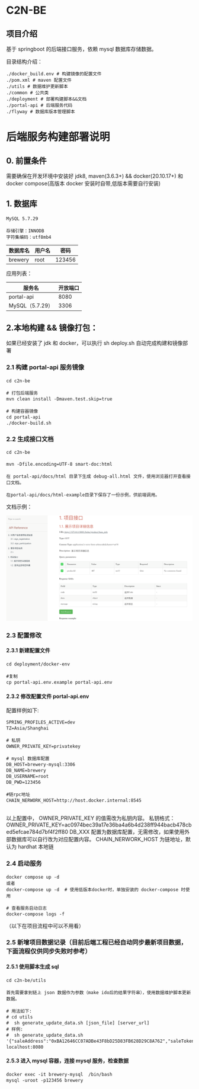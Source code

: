 # C2N-BE

## 项目介绍

基于 springboot 的后端接口服务，依赖 mysql 数据库存储数据。

目录结构介绍：

    ./docker_build.env # 构建镜像的配置文件
    ./pom.xml # maven 配置文件
    ./utils # 数据维护更新脚本
    ./common # 公共类
    ./deployment # 部署构建脚本&&文档
    ./portal-api # 后端服务代码
    ./flyway # 数据库版本管理脚本

# 后端服务构建部署说明

## 0. 前置条件

需要确保在开发环境中安装好 jdk8, maven(3.6.3+) && docker(20.10.17+) 和 docker compose(高版本 docker 安装时自带,低版本需要自行安装)

## 1. 数据库

    MySQL 5.7.29

    存储引擎：INNODB
    字符集编码：utf8mb4

| 数据库名 | 用户名 | 密码   |
| -------- | ------ | ------ |
| brewery  | root   | 123456 |

应用列表：

| 服务名          | 开放端口 |
| --------------- | -------- |
| portal-api      | 8080     |
| MySQL（5.7.29） | 3306     |

## 2.本地构建 && 镜像打包：

如果已经安装了 jdk 和 docker，可以执行 sh deploy.sh 自动完成构建和镜像部署

### 2.1 构建 portal-api 服务镜像

    cd c2n-be

    # 打包后端服务
    mvn clean install -Dmaven.test.skip=true

    # 构建容器镜像
    cd portal-api
    ./docker-build.sh

### 2.2 生成接口文档

    cd c2n-be

    mvn -Dfile.encoding=UTF-8 smart-doc:html

    在 portal-api/docs/html 目录下生成 debug-all.html 文件，使用浏览器打开查看接口文档。

    在portal-api/docs/html-example目录下保存了一份示例，供前端调用。

文档示例：

![smart-doc-1.png](smart-doc-1.png)

### 2.3 配置修改

#### 2.3.1 新建配置文件

    cd deployment/docker-env

    #复制
    cp portal-api.env.example portal-api.env

#### 2.3.2 修改配置文件 portal-api.env

配置样例如下:

```shell
SPRING_PROFILES_ACTIVE=dev
TZ=Asia/Shanghai

# 私钥
OWNER_PRIVATE_KEY=privatekey

# mysql 数据库配置
DB_HOST=brewery-mysql:3306
DB_NAME=brewery
DB_USERNAME=root
DB_PWD=123456

#链rpc地址
CHAIN_NERWORK_HOST=http://host.docker.internal:8545


```

以上配置中，
OWNER_PRIVATE_KEY 的值需改为私钥内容。
私钥格式：OWNER_PRIVATE_KEY=ac0974bec39a17e36ba4a6b4d238ff944bacb478cbed5efcae784d7bf4f2ff80
DB_XXX 配置为数据库配置，无需修改，如果使用外部数据库可以自行改为对应配置内容。
CHAIN_NERWORK_HOST 为链地址，默认为 hardhat 本地链

### 2.4 启动服务

    docker compose up -d
    或者
    docker-compose up -d  # 使用低版本docker时，单独安装的 docker-compose 时使用

    # 查看服务启动日志
    docker-compose logs -f

（以下在项目流程中可以不用看）

### 2.5 新增项目数据记录（目前后端工程已经自动同步最新项目数据，下面流程仅供同步失败时参考）

#### 2.5.1 使用脚本生成 sql

    cd c2n-be/utils

    首先需要拿到链上 json 数据作为参数（make ido后的结果字符串），使用数据维护脚本更新数据。

    # 用法如下:
    # cd utils
    #  sh generate_update_data.sh [json_file] [server_url]
    # 样例:
    #  sh generate_update_data.sh '{"saleAddress":"0xBA12646CC07ADBe43F8bD25D83FB628D29C8A762","saleToken":"0x9A676e781A523b5d0C0e43731313A708CB607508","saleOwner":"0xf39Fd6e51aad88F6F4ce6aB8827279cffFb92266","tokenPriceInEth":"100000000000","totalTokens":"10000000000000000000000000","saleEndTime":1734858053,"tokensUnlockTime":1734857863,"registrationStart":1734857863,"registrationEnd":1734857983,"saleStartTime":1734857993}' localhost:8080

#### 2.5.3 进入 mysql 容器，连接 mysql 服务，检查数据

    docker exec -it brewery-mysql  /bin/bash
    mysql -uroot -p123456 brewery